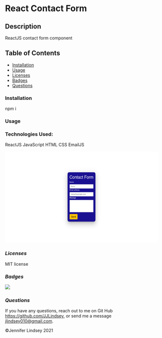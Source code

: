 # React Contact Form


## **Description**

ReactJS contact form component

## **Table of Contents**
* [Installation](#installation)
* [Usage](#usage)
* [Licenses](#licenses)
* [Badges](#Badges)
* [Questions](#questions)


### **Installation**
npm i


### **Usage**


### **Technologies Used:**
ReactJS
JavaScript
HTML
CSS
EmailJS

<img src="src/assets/contactScreen.png" height=300>


### *Licenses*
MIT license


### *Badges*
<img src="https://img.shields.io/badge/MIT-license-brightgreen">

### *Questions*
If you have any questions, reach out to me on Git Hub https://github.com/JJLindsey, or send me a message jlindsey010@gmail.com.

©Jennifer Lindsey 2021